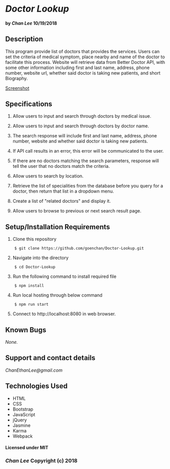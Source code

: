# _Doctor Lookup_

#### by _Chan Lee_  10/19/2018

## Description

This program provide list of doctors that provides the services. Users can set the criteria of medical symptom, place nearby and name of the doctor to facilitate this process. Website will retrieve data from Better Doctor API, with some other information including first and last name, address, phone number, website url, whether said doctor is taking new patients, and short Biography.

[Screenshot](/src/img/screenshot.png)

## Specifications

1. Allow users to input and search through doctors by medical issue.

2. Allow users to input and search through doctors by doctor name.

3. The search response will include first and last name, address, phone number, website and whether said doctor is taking new patients.

4. If API call results in an error, this error will be communicated to the user.

5. If there are no doctors matching the search parameters, response will tell the user that no doctors match the criteria.

6. Allow users to search by location.

7. Retrieve the list of specialities from the database before you query for a doctor, then return that list in a dropdown menu.

8. Create a list of "related doctors" and display it.

9. Allow users to browse to previous or next search result page.

## Setup/Installation Requirements

1. Clone this repository
```
    $ git clone https://github.com/goenchan/Doctor-Lookup.git
```
2. Navigate into the directory
```
    $ cd Doctor-Lookup
```
3. Run the following command to install required file
```
    $ npm install
```
4. Run local hosting through below command
```
    $ npm run start
```
5. Connect to http://localhost:8080 in web browser.


## Known Bugs

*None.*


## Support and contact details

_ChanEthanLee@gmail.com_

## Technologies Used

* HTML
* CSS
* Bootstrap
* JavaScript
* jQuery
* Jasmine
* Karma
* Webpack

#### Licensed under MIT

### _Chan Lee_ Copyright (c) 2018
